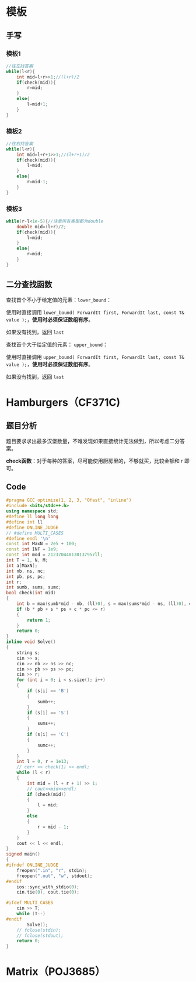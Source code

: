 # 模板

## 手写

### 模板1

```cpp
//往左找答案
while(l<r){
    int mid=l+r>>1;//(l+r)/2
    if(check(mid)){
        r=mid;
    }
    else{
        l=mid+1;
    }
}

```

### 模板2

```cpp
//往右找答案
while(l<r){
    int mid=l+r+1>>1;//(l+r+1)/2
    if(check(mid)){
        l=mid;
    }
    else{
        r=mid-1;
    }
}
```

### 模板3

```cpp
while(r-l<1e-5){//注意所有类型都为double
    double mid=(l+r)/2;
    if(check(mid)){
        l=mid;
    }
    else{
        r=mid;
    }
}
```

## 二分查找函数

查找首个不小于给定值的元素：`lower_bound`：

使用时直接调用 `lower_bound( ForwardIt first, ForwardIt last, const T& value );`，**使用时必须保证数组有序**。

如果没有找到，返回 `last`

查找首个大于给定值的元素： `upper_bound`：

使用时直接调用 `upper_bound( ForwardIt first, ForwardIt last, const T& value );`，**使用时必须保证数组有序**。

如果没有找到，返回 `last`

# Hamburgers（CF371C)

## 题目分析

题目要求求出最多汉堡数量，不难发现如果直接统计无法做到，所以考虑二分答案。

**check函数**：对于每种的答案，尽可能使用厨房里的，不够就买，比较金额和 $r$ 即可。

## Code 

```cpp
#pragma GCC optimize(1, 2, 3, "Ofast", "inline")
#include <bits/stdc++.h>
using namespace std;
#define ll long long
#define int ll
#define ONLINE_JUDGE
// #define MULTI_CASES
#define endl '\n'
const int MaxN = 2e5 + 100;
const int INF = 1e9;
const int mod = 212370440130137957ll;
int T = 1, N, M;
int a[MaxN];
int nb, ns, nc;
int pb, ps, pc;
int r;
int sumb, sums, sumc;
bool check(int mid)
{
    int b = max(sumb*mid - nb, (ll)0), s = max(sums*mid - ns, (ll)0), c = max(sumc *mid- nc, (ll)0);
    if (b * pb + s * ps + c * pc <= r)
    {
        return 1;
    }
    return 0;
}
inline void Solve()
{
    string s;
    cin >> s;
    cin >> nb >> ns >> nc;
    cin >> pb >> ps >> pc;
    cin >> r;
    for (int i = 0; i < s.size(); i++)
    {
        if (s[i] == 'B')
        {
            sumb++;
        }
        if (s[i] == 'S')
        {
            sums++;
        }
        if (s[i] == 'C')
        {
            sumc++;
        }
    }
    int l = 0, r = 1e13;
    // cerr << check(1) << endl;
    while (l < r)
    {
        int mid = (l + r + 1) >> 1;
        // cout<<mid<<endl;
        if (check(mid))
        {
            l = mid;
        }
        else
        {
            r = mid - 1;
        }
    }
    cout << l << endl;
}
signed main()
{
#ifndef ONLINE_JUDGE
    freopen(".in", "r", stdin);
    freopen(".out", "w", stdout);
#endif
    ios::sync_with_stdio(0);
    cin.tie(0), cout.tie(0);

#ifdef MULTI_CASES
    cin >> T;
    while (T--)
#endif
        Solve();
    // fclose(stdin);
    // fclose(stdout);
    return 0;
}
```

# Matrix（POJ3685）



